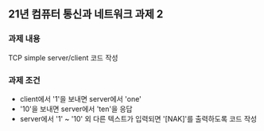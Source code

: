 ## 21년 컴퓨터 통신과 네트워크 과제 2

### 과제 내용  
TCP simple server/client 코드 작성 

### 과제 조건  
* client에서 '1'을 보내면 server에서 'one'
* '10'을 보내면 server에서 'ten'을 응답
* server에서 '1' ~ '10' 외 다른 텍스트가 입력되면 '[NAK]'를 출력하도록 코드 작성 